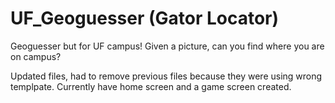 # UF_Geoguesser (Gator Locator)
Geoguesser but for UF campus! Given a picture, can you find where you are on campus?

Updated files, had to remove previous files because they were using wrong templpate.
Currently have home screen and a game screen created.
